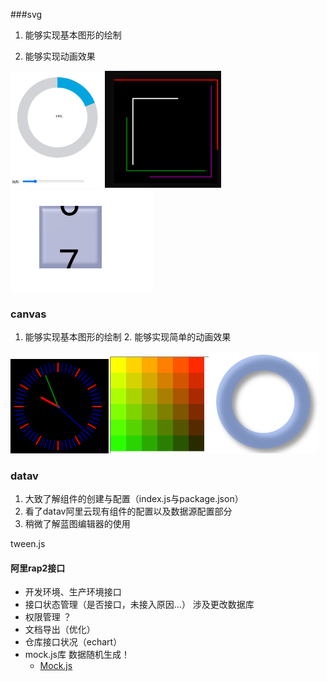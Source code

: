 ###svg

1. 能够实现基本图形的绘制

2. 能够实现动画效果

<img src="../笔记/image/image-20210120094823123.png" alt="image-20210120094823123" style="zoom:33%;" /><img src="../笔记/image/image-20210120094952404.png" alt="image-20210120094952404" style="zoom:33%;" />    ![image-20210120095334218](../笔记/image/image-20210120095334218.png)

### canvas

1. 能够实现基本图形的绘制
 	2. 能够实现简单的动画效果

<img src="../笔记/image/image-20210120095638494.png" alt="image-20210120095638494" style="zoom:50%;" /><img src="../笔记/image/image-20210120095717637.png" alt="image-20210120095717637" style="zoom:50%;" /><img src="../笔记/image/image-20210120102407415.png" alt="image-20210120102407415" style="zoom:50%;" />



### datav

1. 大致了解组件的创建与配置（index.js与package.json）
2. 看了datav阿里云现有组件的配置以及数据源配置部分
3. 稍微了解蓝图编辑器的使用







tween.js



#### 阿里rap2接口

* 开发环境、生产环境接口
* 接口状态管理（是否接口，未接入原因...）      涉及更改数据库
* 权限管理 ？
* 文档导出（优化）
* 仓库接口状况（echart）
* mock.js库  数据随机生成！
  *  [Mock.js](http://mockjs.com/)





